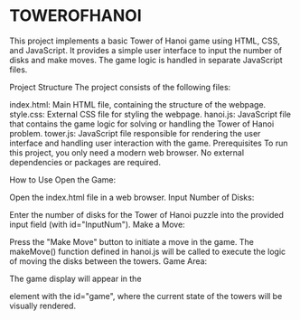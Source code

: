 # TOWEROFHANOI

This project implements a basic Tower of Hanoi game using HTML, CSS, and JavaScript. It provides a simple user interface to input the number of disks and make moves. The game logic is handled in separate JavaScript files.

Project Structure
The project consists of the following files:

index.html: Main HTML file, containing the structure of the webpage.
style.css: External CSS file for styling the webpage.
hanoi.js: JavaScript file that contains the game logic for solving or handling the Tower of Hanoi problem.
tower.js: JavaScript file responsible for rendering the user interface and handling user interaction with the game.
Prerequisites
To run this project, you only need a modern web browser. No external dependencies or packages are required.

How to Use
Open the Game:

Open the index.html file in a web browser.
Input Number of Disks:

Enter the number of disks for the Tower of Hanoi puzzle into the provided input field (with id="InputNum").
Make a Move:

Press the "Make Move" button to initiate a move in the game. The makeMove() function defined in hanoi.js will be called to execute the logic of moving the disks between the towers.
Game Area:

The game display will appear in the <div> element with the id="game", where the current state of the towers will be visually rendered.
